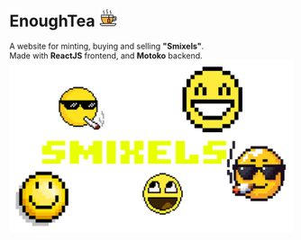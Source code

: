# EnoughTea ![alt text](src/EnoughTea_frontend/public/favicon.ico)
A website for minting, buying and selling <b>"Smixels"</b>.<br />
Made with <b>ReactJS</b> frontend, and <b>Motoko</b> backend.<br />
![alt text](src/EnoughTea_frontend/public/main-background.png)
